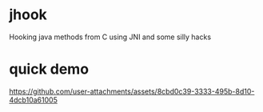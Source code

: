 # jhook
Hooking java methods from C using JNI and some silly hacks

# quick demo
https://github.com/user-attachments/assets/8cbd0c39-3333-495b-8d10-4dcb10a61005

